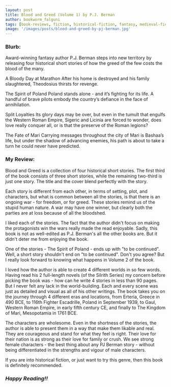 ```yaml
---
layout: post
title: Blood and Greed (Volume 1) by P.J. Berman
author: bookworm_falguni
tags: [book-reviews, fiction, historical-fiction, fantasy, medieval-fiction, war, short-story]
image: '/images/posts/blood-and-greed-by-pj-berman.jpg'
---
```

### **Blurb:**
Award-winning fantasy author P.J. Berman steps into new territory by releasing four historical short stories of how the greed of the few costs the blood of the many.

A Bloody Day at Marathon
After his home is destroyed and his family slaughtered, Theodosius thirsts for revenge.

The Spirit of Poland
Poland stands alone - and it’s fighting for its life. A handful of brave pilots embody the country’s defiance in the face of annihilation.

Split Loyalties
Its glory days may be over, but even in the tumult that engulfs the Western Roman Empire, Sigeric and Licinia are forced to wonder, does love really conquer all, or is that the preserve of the Roman legions?

The Fate of Mari
Carrying messages throughout the city of Mari is Bashaa’s life, but under the shadow of advancing enemies, his path is about to take a turn he could never have predicted.

### **My Review:**
Blood and Greed is a collection of four historical short stories. The first third of the book consists of three short stories, while the remaining two-third is just one story. The title and the cover blend perfectly with the story.

Each story is different from each other, in terms of setting, plot, and characters, but what is common between all the stories, is that there is an ongoing war - for freedom, or for greed. These stories remind us of the stupid human nature. A war may have one winner, but clearly both the parties are at loss because of all the bloodshed.

I liked each of the stories. The fact that the author didn't focus on making the protagonists win the wars really made the read enjoyable. Sadly, this book is not as well-edited as P.J. Berman's all the other books are. But it didn't deter me from enjoying the book.

One of the stories - The Spirit of Poland - ends up with "to be continued". Well, a short story shouldn't end on "to be continued". Don't you agree? But I really look forward to knowing what happens in Volume 2 of the book.

I loved how the author is able to create 4 different worlds in so few words. Having read his 2 full-length novels (of the Silrith Series) my concern before picking the book was - how can he write 4 stories in less than 90 pages. But I never felt any lack in the world-building. Each and every scene was just as detailed and visual as all of his other writings. The book takes you on the journey through 4 different eras and locations, from Erteria, Greece in 490 BCE, to 116th Fighter Escadrille, Poland in September 1939, to Gaul, Western Roman Empire, in early fifth century CE, and finally to The Kingdom of Mari, Mesopotamia in 1761 BCE. 

The characters are wholesome. Even in the shortness of the stories, the author is able to present them in a way that make them likable and real. They are courageous and stand for what they feel is right. Their love for their nation is as strong as their love for family or crush. We see strong female characters - the best thing about any PJ Berman story - without being differentiated in the strengths and vigour of male characters.

If you are into historical fiction, or just want to try this genre, then this book is definitely recommended.

### ***Happy Reading!!***
